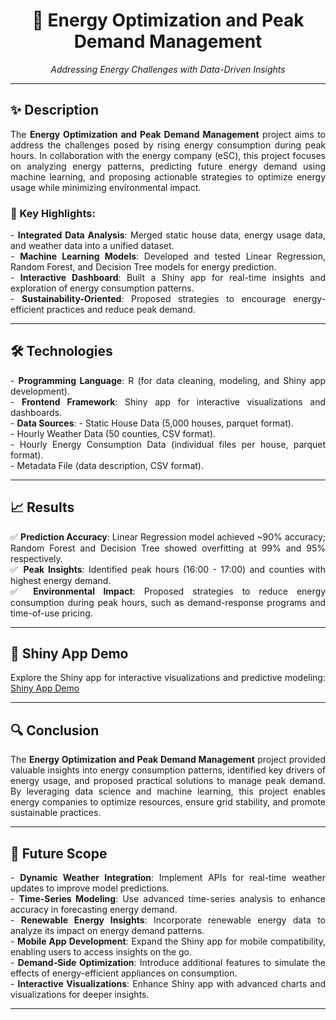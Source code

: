 <h1 align="center">🔋 Energy Optimization and Peak Demand Management</h1>  
<p align="center"><i>Addressing Energy Challenges with Data-Driven Insights</i></p>  

---

## ✨ Description
<p align="justify">
The <b>Energy Optimization and Peak Demand Management</b> project aims to address the challenges posed by rising energy consumption during peak hours. In collaboration with the energy company (eSC), this project focuses on analyzing energy patterns, predicting future energy demand using machine learning, and proposing actionable strategies to optimize energy usage while minimizing environmental impact.
</p>

### 🚀 Key Highlights:
<p align="justify">
- <b>Integrated Data Analysis</b>: Merged static house data, energy usage data, and weather data into a unified dataset.<br>
- <b>Machine Learning Models</b>: Developed and tested Linear Regression, Random Forest, and Decision Tree models for energy prediction.<br>
- <b>Interactive Dashboard</b>: Built a Shiny app for real-time insights and exploration of energy consumption patterns.<br>
- <b>Sustainability-Oriented</b>: Proposed strategies to encourage energy-efficient practices and reduce peak demand.<br>
</p>

---

## 🛠️ Technologies
<p align="justify">
- <b>Programming Language</b>: R (for data cleaning, modeling, and Shiny app development).<br>
- <b>Frontend Framework</b>: Shiny app for interactive visualizations and dashboards.<br>
- <b>Data Sources</b>: 
  - Static House Data (5,000 houses, parquet format).<br>
  - Hourly Weather Data (50 counties, CSV format).<br>
  - Hourly Energy Consumption Data (individual files per house, parquet format).<br>
  - Metadata File (data description, CSV format).<br>
</p>

---

## 📈 Results
<p align="justify">
✅ <b>Prediction Accuracy</b>: Linear Regression model achieved ~90% accuracy; Random Forest and Decision Tree showed overfitting at 99% and 95% respectively.<br>  
✅ <b>Peak Insights</b>: Identified peak hours (16:00 - 17:00) and counties with highest energy demand.<br>  
✅ <b>Environmental Impact</b>: Proposed strategies to reduce energy consumption during peak hours, such as demand-response programs and time-of-use pricing.<br>  
</p>

---

## 🔗 Shiny App Demo
<p align="justify">
Explore the Shiny app for interactive visualizations and predictive modeling:  
<a href="https://2fkohm-advait-narvekar.shinyapps.io/Project/">Shiny App Demo</a>
</p>

---

## 🔍 Conclusion
<p align="justify">
The <b>Energy Optimization and Peak Demand Management</b> project provided valuable insights into energy consumption patterns, identified key drivers of energy usage, and proposed practical solutions to manage peak demand. By leveraging data science and machine learning, this project enables energy companies to optimize resources, ensure grid stability, and promote sustainable practices.
</p>

---

## 🌟 Future Scope
<p align="justify">
- <b>Dynamic Weather Integration</b>: Implement APIs for real-time weather updates to improve model predictions.<br>
- <b>Time-Series Modeling</b>: Use advanced time-series analysis to enhance accuracy in forecasting energy demand.<br>
- <b>Renewable Energy Insights</b>: Incorporate renewable energy data to analyze its impact on energy demand patterns.<br>
- <b>Mobile App Development</b>: Expand the Shiny app for mobile compatibility, enabling users to access insights on the go.<br>
- <b>Demand-Side Optimization</b>: Introduce additional features to simulate the effects of energy-efficient appliances on consumption.<br>
- <b>Interactive Visualizations</b>: Enhance Shiny app with advanced charts and visualizations for deeper insights.<br>
</p>

---

